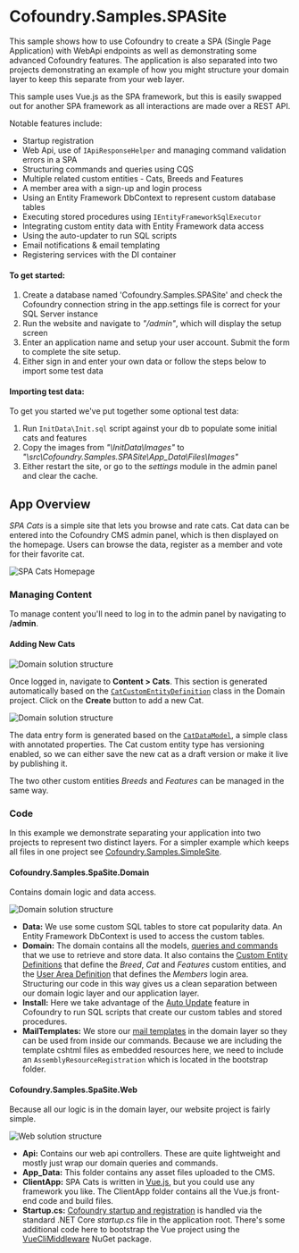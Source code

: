 # Cofoundry.Samples.SPASite

This sample shows how to use Cofoundry to create a SPA (Single Page Application) with WebApi endpoints as well as demonstrating some advanced Cofoundry features. The application is also separated into two projects demonstrating an example of how you might structure your domain layer to keep this separate from your web layer.

This sample uses Vue.js as the SPA framework, but this is easily swapped out for another SPA framework as all interactions are made over a REST API.

Notable features include:

- Startup registration
- Web Api, use of `IApiResponseHelper` and managing command validation errors in a SPA
- Structuring commands and queries using CQS 
- Multiple related custom entities - Cats, Breeds and Features
- A member area with a sign-up and login process
- Using an Entity Framework DbContext to represent custom database tables
- Executing stored procedures using `IEntityFrameworkSqlExecutor`
- Integrating custom entity data with Entity Framework data access
- Using the auto-updater to run SQL scripts
- Email notifications & email templating
- Registering services with the DI container

#### To get started:

1. Create a database named 'Cofoundry.Samples.SPASite' and check the Cofoundry connection string in the app.settings file is correct for your SQL Server instance
2. Run the website and navigate to *"/admin"*, which will display the setup screen
3. Enter an application name and setup your user account. Submit the form to complete the site setup. 
4. Either sign in and enter your own data or follow the steps below to import some test data

#### Importing test data:

To get you started we've put together some optional test data:

1. Run `InitData\Init.sql` script against your db to populate some initial cats and features
2. Copy the images from *"\InitData\Images"* to *"\src\Cofoundry.Samples.SPASite\App_Data\Files\Images"*
3. Either restart the site, or go to the *settings* module in the admin panel and clear the cache.

## App Overview

*SPA Cats* is a simple site that lets you browse and rate cats. Cat data can be entered into the Cofoundry CMS admin panel, which is then displayed on the homepage. Users can browse the data, register as a member and vote for their favorite cat.

![SPA Cats Homepage](readme/Homepage.jpg)

### Managing Content

To manage content you'll need to log in to the admin panel by navigating to **/admin**.

#### Adding New Cats

![Domain solution structure](readme/AdminCatList.png)

Once logged in, navigate to **Content > Cats**. This section is generated automatically based on the [`CatCustomEntityDefinition`](https://github.com/cofoundry-cms/Cofoundry.Samples.SPASite/blob/master/src/Cofoundry.Samples.SPASite.Domain/Domain/Cats/Definition/CatCustomEntityDefinition.cs) class in the Domain project. Click on the **Create** button to add a new Cat.

![Domain solution structure](readme/AdminCatCreate.png)

The data entry form is generated based on the [`CatDataModel`](https://github.com/cofoundry-cms/Cofoundry.Samples.SPASite/blob/master/src/Cofoundry.Samples.SPASite.Domain/Domain/Cats/Definition/CatDataModel.cs), a simple class with annotated properties. The Cat custom entity type has versioning enabled, so we can either save the new cat as a draft version or make it live by publishing it.

The two other custom entities *Breeds* and *Features* can be managed in the same way.

### Code

In this example we demonstrate separating your application into two projects to represent two distinct layers. For a simpler example which keeps all files in one project see [Cofoundry.Samples.SimpleSite](https://github.com/cofoundry-cms/Cofoundry.Samples.SimpleSite).

#### Cofoundry.Samples.SpaSite.Domain

Contains domain logic and data access.

![Domain solution structure](readme/SpaCatsDomain.png)

-  **Data:** We use some custom SQL tables to store cat popularity data. An Entity Framework DbContext is used to access the custom tables.
- **Domain:** The domain contains all the models, [queries and commands](https://github.com/cofoundry-cms/cofoundry/wiki/CQS) that we use to retrieve and store data. It also contains the [Custom Entity Definitions](https://github.com/cofoundry-cms/cofoundry/wiki/Custom-Entities) that define the *Breed*, *Cat* and *Features* custom entities, and the [User Area Definition](https://github.com/cofoundry-cms/cofoundry/wiki/User-Areas) that defines the *Members* login area. Structuring our code in this way gives us a clean separation between our domain logic layer and our application layer.
- **Install:** Here we take advantage of the [Auto Update](https://github.com/cofoundry-cms/cofoundry/wiki/Auto-Update) feature in Cofoundry to run SQL scripts that create our custom tables and stored procedures.
- **MailTemplates:** We store our [mail templates](https://github.com/cofoundry-cms/cofoundry/wiki/Mail) in the domain layer so they can be used from inside our commands. Because we are including the template cshtml files as embedded resources here, we need to include an `AssemblyResourceRegistration` which is located in the bootstrap folder. 

#### Cofoundry.Samples.SpaSite.Web

Because all our logic is in the domain layer, our website project is fairly simple.

![Web solution structure](readme/SpaCatsWeb.png)

- **Api:** Contains our web api controllers. These are quite lightweight and mostly just wrap our domain queries and commands.
- **App_Data:** This folder contains any asset files uploaded to the CMS.
- **ClientApp:** SPA Cats is written in [Vue.js](https://vuejs.org/), but you could use any framework you like. The ClientApp folder contains all the Vue.js front-end code and build files.
- **Startup.cs:** [Cofoundry startup and registration](https://github.com/cofoundry-cms/cofoundry/wiki/Website-Startup) is handled via the standard .NET Core *startup.cs* file in the application root. There's some additional code here to bootstrap the Vue project using the [VueCliMiddleware](https://github.com/EEParker/aspnetcore-vueclimiddleware) NuGet package.
